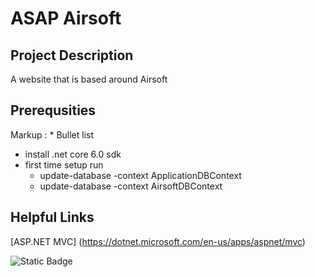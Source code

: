 # **ASAP Airsoft**

## **Project Description**
A website that is based around Airsoft

## **Prerequsities**
Markup : * Bullet list
  * install .net core 6.0 sdk
  * first time setup run
    * update-database -context ApplicationDBContext
    * update-database -context AirsoftDBContext              

## **Helpful Links**
[ASP.NET MVC] (https://dotnet.microsoft.com/en-us/apps/aspnet/mvc)

![Static Badge](https://img.shields.io/badge/power_by-ASP.NET_MVC-blue)
